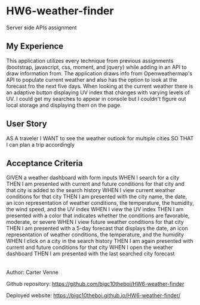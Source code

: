 # HW6-weather-finder
Server side APIs assignment

## My Experience
This application utilizes every technique from previous assignments (bootstrap, javascript, css, moment, and jquery) while adding in an API to draw information from. The application draws info from Openweathermap's API to populate current weather and also has the option to look at the forecast fro the next five days. When looking at the current weather there is an adaptive button displaying UV index that changes with varying levels of UV. I could get my searches to appear in console but I couldn't figure out local storage and displaying them on the page.

## User Story

AS A traveler
I WANT to see the weather outlook for multiple cities
SO THAT I can plan a trip accordingly

## Acceptance Criteria

GIVEN a weather dashboard with form inputs
WHEN I search for a city
THEN I am presented with current and future conditions for that city and that city is added to the search history
WHEN I view current weather conditions for that city
THEN I am presented with the city name, the date, an icon representation of weather conditions, the temperature, the humidity, the wind speed, and the UV index
WHEN I view the UV index
THEN I am presented with a color that indicates whether the conditions are favorable, moderate, or severe
WHEN I view future weather conditions for that city
THEN I am presented with a 5-day forecast that displays the date, an icon representation of weather conditions, the temperature, and the humidity
WHEN I click on a city in the search history
THEN I am again presented with current and future conditions for that city
WHEN I open the weather dashboard
THEN I am presented with the last searched city forecast

######
Author: Carter Venne

Github repository: https://github.com/bigc10theboi/HW6-weather-finder

Deployed website: https://bigc10theboi.github.io/HW6-weather-finder/
